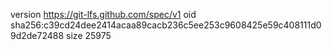 version https://git-lfs.github.com/spec/v1
oid sha256:c39cd24dee2414acaa89cacb236c5ee253c9608425e59c408111d09d2de72488
size 25975
